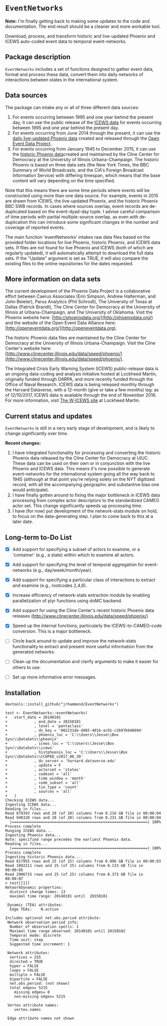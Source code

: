 `EventNetworks`
=====

__Note:__ I'm finally getting back to making some updates to the code and documentation. The end result should be a cleaner and more workable tool.

Download, process, and transform historic and live-updated Phoenix and ICEWS auto-coded event data to temporal event-networks.

Package description
------------
`EventNetworks` includes a set of functions designed to gather event data, format and process these data, convert them into daily networks of interactions between states in the international system. 

Data sources
------------
The package can intake any or all of three different data sources:

1. For events occurring between 1995 and one year behind the present day, it can use the public release of the [ICEWS data](https://dataverse.harvard.edu/dataverse/harvard?q=icews) for events occurring between 
1995 and one year behind the present day. 
2. For events occurring from June 2014 through the present, it can use
the [daily live-updated Phoenix data](http://phoenixdata.org/data/current) created and
released through the [Open Event Data Project](http://openeventdata.org). 
3. For events occurring from January 1945 to December 2015, it can use the [historic Phoenix data](http://www.clinecenter.illinois.edu/data/speed/phoenix/)created and maintained by the Cline Center for Democracy at the University of Illinois Urbana-Champaign. The historic Phoenix is based on three data sets (the New York Times, the BBC Summary of World Broadcasts, and the CIA's Foreign Broadcast Information Service) with differing timespan, which means that the base content will vary depending on the time specified.

Note that this
means there are some time periods where events will be constructed
using more than one data source. For example, events in 2015 are drawn from ICEWS, the live-updated Phoenix, and the historic Phoenix BBC SWB records. In cases where sources overlap, event records are de-duplicated based on the event-dyad-day tuple. I advise careful comparison of time periods with partial multiple-source overlap, as even with de-duplication this can introduce some significant changes in the number and coverage of reported events.

The main function 'eventNetworks' intakes raw data files based on the provided folder locations for live Phoenix, historic Phoenix, and ICEWS data sets. If files are not found for live Phoenix and ICEWS (both of which are regularly updated), it will automatically attempt to download the full data sets. If the "Update" argument is set as TRUE, it will also compare the existing files to the online repositories for the dates requested.

More information on data sets
------------
The current development of the Phoenix Data Project is a collaborative effort between Caerus Associates (Erin Simpson, Andrew Halterman, and John Beieler), Parus Analytics (Phil Schrodt), The University of Texas at Dallas (Patrick Brandt), The Cline Center for Democracy at the University of Illinois at Urbana-Champaign, and The University of Oklahoma. Visit the Phoenix website here: [http://phoenixdata.org/](http://phoenixdata.org/) and the website of the Open Event Data Alliance here: [http://openeventdata.org/](http://openeventdata.org).

The historic Phoenix data files are maintained by the Cline Center for Democracy at the University of Illinois Urbana-Champaign. Visit the Cline Center's website here: [http://www.clinecenter.illinois.edu/data/speed/phoenix/](http://www.clinecenter.illinois.edu/data/speed/phoenix/).

The Integrated Crisis Early Warning System (ICEWS) public-release data is an ongoing data-coding and analysis initiative hosted at Lockheed Martin, originally funded through DARPA, and more recently  funded through the Office of Naval Research. ICEWS data is being released monthly through the Harvard Dataverse, with a 12-month (give or take a few months) lag: as of 12/10/2017, ICEWS data is available through the end of November 2016. For more information, visit [The W-ICEWS site](http://www.lockheedmartin.com/us/products/W-ICEWS/W-ICEWS_Team/Publications.html) at Lockheed Martin.

Current status and updates
------------
`EventNetworks` is still in a very early stage of development, and is likely to change significantly over time.

__Recent changes:__
1. I have integrated functionality for processing and converting the historic Phoenix data released by the Cline Center for Democracy at UIUC. These data can be used on their own or in conjunction with the live Phoenix and ICEWS data. This means it's now possible to generate event-networks for the international system going all the way back to 1945 (although at that point you're relying solely on the NYT digitized record, with all the accompanying geographic and substantive bias one would anticipate).
2. I have finally gotten around to fixing the major bottleneck in ICEWS data processing from complex actor descriptors to the standardized CAMEO actor set. This change significantly speeds up processing time.
3. I have (for now) put development of the network-stats module on hold, to focus on the data-generating step. I plan to come back to this at a later date.


Long-term to-Do List
------------
- [x] Add support for specifying a subset of actors to examine, or a 'container' (e.g., a state) within which to examine all actors.
- [x] Add support for specifying the level of temporal aggregation for event-networks (e.g., day/week/month/year).
- [x] Add support for specifying a particular class of interactions to extract and examine (e.g., rootcodes 2,4,6).
- [x] Increase efficiency of network-stats extraction module by enabling parallelization of plyr functions using doMC backend.
- [x] Add support for using the Cline Center's recent historic Phoenix data releases (http://www.clinecenter.illinois.edu/data/speed/phoenix/)
- [x] Speed up the internal functions, particularly the ICEWS-to-CAMEO-code conversion. This is a major bottleneck.
- [ ] Circle back around to update and improve the network-stats functionality to extract and present more useful information from the generated networks.
- [ ] Clean up the documentation and clarify arguments to make it easier for others to use.
- [ ] Set up more informative error messages.


Installation
------------
`devtools::install_github("jrhammond/EventNetworks")`
```
test <- EventNetworks::eventNetworks(
+   start_date = 20140101
+            , end_date = 20150101
+            , level = 'pentaclass'
+            , dv_key = '002231de-d465-401b-ac91-c2697b948694'
+            , phoenix_loc = 'C:\\Users\\Jesse\\Box Sync\\DataSets\\phoenix'
+            , icews_loc = 'C:\\Users\\Jesse\\Box Sync\\DataSets\\icews'
+            , histphoenix_loc = 'C:\\Users\\Jesse\\Box Sync\\DataSets\\CCHPED_v2017_06_30'
+            , dv_server = 'harvard.dataverse.edu'
+            , update = F
+            , actorset = 'states'
+            , codeset = 'all'
+            , time_window = 'month'
+            , code_subset = 'all'
+            , tie_type = 'count'
+            , sources = 'all'
+   )
Checking ICEWS data...
Ingesting ICEWS data...
Reading in files...
Read 879393 rows and 20 (of 20) columns from 0.216 GB file in 00:00:04
Read 948320 rows and 20 (of 20) columns from 0.231 GB file in 00:00:04
  |=============================================================| 100%
Process complete
Munging ICEWS data...
Ingesting Phoenix data...
Note: specified range precedes the earliest Phoenix data.
Reading in files...
  |=============================================================| 100%
Process complete
Ingesting historic Phoenix data...
Read 817955 rows and 25 (of 25) columns from 0.096 GB file in 00:00:03
Read 1092211 rows and 25 (of 25) columns from 0.133 GB file in 00:00:05
Read 2906715 rows and 25 (of 25) columns from 0.373 GB file in 00:00:07
> test[[1]]
NetworkDynamic properties:
  distinct change times: 13 
  maximal time range: 20140101 until  20150101 

 Dynamic (TEA) attributes:
  Edge TEAs:    N.active 

Includes optional net.obs.period attribute:
 Network observation period info:
  Number of observation spells: 1 
  Maximal time range observed: 20140101 until 20150102 
  Temporal mode: discrete 
  Time unit: step 
  Suggested time increment: 1 

 Network attributes:
  vertices = 255 
  directed = TRUE 
  hyper = FALSE 
  loops = FALSE 
  multiple = FALSE 
  bipartite = FALSE 
  net.obs.period: (not shown)
  total edges= 5215 
    missing edges= 0 
    non-missing edges= 5215 

 Vertex attribute names: 
    vertex.names 

 Edge attribute names not shown
 ```
